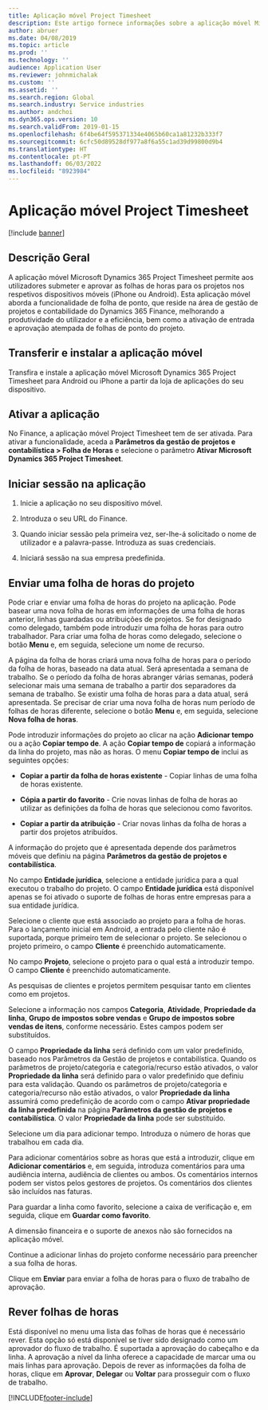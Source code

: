 ```yaml
---
title: Aplicação móvel Project Timesheet
description: Este artigo fornece informações sobre a aplicação móvel Microsoft Dynamics 365 Project Timesheet. A aplicação móvel Project Timesheet permite aos utilizadores submeter e aprovar as folhas de horas para os projetos nos respetivos dispositivos móveis.
author: abruer
ms.date: 04/08/2019
ms.topic: article
ms.prod: ''
ms.technology: ''
audience: Application User
ms.reviewer: johnmichalak
ms.custom: ''
ms.assetid: ''
ms.search.region: Global
ms.search.industry: Service industries
ms.author: andchoi
ms.dyn365.ops.version: 10
ms.search.validFrom: 2019-01-15
ms.openlocfilehash: 6f4be64f595371334e4065b60ca1a81232b333f7
ms.sourcegitcommit: 6cfc50d89528df977a8f6a55c1ad39d99800d9b4
ms.translationtype: HT
ms.contentlocale: pt-PT
ms.lasthandoff: 06/03/2022
ms.locfileid: "8923984"
---
```

# <a name="project-timesheet-mobile-application"></a>Aplicação móvel Project Timesheet

[!include [banner](../includes/banner.md)]

## <a name="overview"></a>Descrição Geral

A aplicação móvel Microsoft Dynamics 365 Project Timesheet permite aos utilizadores submeter e aprovar as folhas de horas para os projetos nos respetivos dispositivos móveis (iPhone ou Android). Esta aplicação móvel aborda a funcionalidade de folha de ponto, que reside na área de gestão de projetos e contabilidade do Dynamics 365 Finance, melhorando a produtividade do utilizador e a eficiência, bem como a ativação de entrada e aprovação atempada de folhas de ponto do projeto.

## <a name="download-and-install-the-mobile-app"></a>Transferir e instalar a aplicação móvel

Transfira e instale a aplicação móvel Microsoft Dynamics 365 Project Timesheet para Android ou iPhone a partir da loja de aplicações do seu dispositivo.

## <a name="enable-the-app"></a>Ativar a aplicação 

No Finance, a aplicação móvel Project Timesheet tem de ser ativada. Para ativar a funcionalidade, aceda a **Parâmetros da gestão de projetos e contabilística \> Folha de Horas** e selecione o parâmetro **Ativar Microsoft Dynamics 365 Project Timesheet**.

## <a name="sign-in-to-the-app"></a>Iniciar sessão na aplicação

1.  Inicie a aplicação no seu dispositivo móvel.

2.  Introduza o seu URL do Finance.

3.  Quando iniciar sessão pela primeira vez, ser-lhe-á solicitado o nome de utilizador e a palavra-passe. Introduza as suas credenciais.

4.  Iniciará sessão na sua empresa predefinida.

## <a name="submit-a-project-timesheet"></a>Enviar uma folha de horas do projeto

Pode criar e enviar uma folha de horas do projeto na aplicação. Pode basear uma nova folha de horas em informações de uma folha de horas anterior, linhas guardadas ou atribuições de projetos. Se for designado como delegado, também pode introduzir uma folha de horas para outro trabalhador. Para criar uma folha de horas como delegado, selecione o botão **Menu** e, em seguida, selecione um nome de recurso.

A página da folha de horas criará uma nova folha de horas para o período da folha de horas, baseado na data atual. Será apresentada a semana de trabalho. Se o período da folha de horas abranger várias semanas, poderá selecionar mais uma semana de trabalho a partir dos separadores da semana de trabalho.
Se existir uma folha de horas para a data atual, será apresentada. Se precisar de criar uma nova folha de horas num período de folhas de horas diferente, selecione o botão **Menu** e, em seguida, selecione **Nova folha de horas**.

Pode introduzir informações do projeto ao clicar na ação **Adicionar tempo** ou a ação **Copiar tempo de**. A ação **Copiar tempo de** copiará a informação da linha do projeto, mas não as horas. O menu **Copiar tempo de** inclui as seguintes opções:

- **Copiar a partir da folha de horas existente** - Copiar linhas de uma folha de horas existente.

- **Cópia a partir do favorito** - Crie novas linhas de folha de horas ao utilizar as definições da folha de horas que selecionou como favoritos.

- **Copiar a partir da atribuição** - Criar novas linhas da folha de horas a partir dos projetos atribuídos.

A informação do projeto que é apresentada depende dos parâmetros móveis que definiu na página **Parâmetros da gestão de projetos e contabilística**.

No campo **Entidade jurídica**, selecione a entidade jurídica para a qual executou o trabalho do projeto. O campo **Entidade jurídica** está disponível apenas se foi ativado o suporte de folhas de horas entre empresas para a sua entidade jurídica.

Selecione o cliente que está associado ao projeto para a folha de horas. Para o lançamento inicial em Android, a entrada pelo cliente não é suportada, porque primeiro tem de selecionar o projeto. Se selecionou o projeto primeiro, o campo **Cliente** é preenchido automaticamente.

No campo **Projeto**, selecione o projeto para o qual está a introduzir tempo. O campo **Cliente** é preenchido automaticamente.

As pesquisas de clientes e projetos permitem pesquisar tanto em clientes como em projetos.

Selecione a informação nos campos **Categoria**, **Atividade**, **Propriedade da linha**, **Grupo de impostos sobre vendas** e **Grupo de impostos sobre vendas de itens**, conforme necessário. Estes campos podem ser substituídos.

O campo **Propriedade da linha** será definido com um valor predefinido, baseado nos Parâmetros da Gestão de projetos e contabilística. Quando os parâmetros de projeto/categoria e categoria/recurso estão ativados, o valor **Propriedade da linha** será definido para o valor predefinido que definiu para esta validação. Quando os parâmetros de projeto/categoria e categoria/recurso não estão ativados, o valor **Propriedade da linha** assumirá como predefinição de acordo com o campo **Ativar propriedade da linha predefinida** na página **Parâmetros da gestão de projetos e contabilística**. O valor **Propriedade da linha** pode ser substituído.

Selecione um dia para adicionar tempo. Introduza o número de horas que trabalhou em cada dia.

Para adicionar comentários sobre as horas que está a introduzir, clique em **Adicionar comentários** e, em seguida, introduza comentários para uma audiência interna, audiência de clientes ou ambos.
Os comentários internos podem ser vistos pelos gestores de projetos. Os comentários dos clientes são incluídos nas faturas.

Para guardar a linha como favorito, selecione a caixa de verificação e, em seguida, clique em **Guardar como favorito**.

A dimensão financeira e o suporte de anexos não são fornecidos na aplicação móvel.

Continue a adicionar linhas do projeto conforme necessário para preencher a sua folha de horas.

Clique em **Enviar** para enviar a folha de horas para o fluxo de trabalho de aprovação.

## <a name="review-timesheets"></a>Rever folhas de horas

Está disponível no menu uma lista das folhas de horas que é necessário rever. Esta opção só está disponível se tiver sido designado como um aprovador do fluxo de trabalho. É suportada a aprovação do cabeçalho e da linha. A aprovação a nível da linha oferece a capacidade de marcar uma ou mais linhas para aprovação. Depois de rever as informações da folha de horas, clique em **Aprovar**, **Delegar** ou **Voltar** para prosseguir com o fluxo de trabalho.


[!INCLUDE[footer-include](../includes/footer-banner.md)]